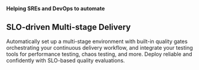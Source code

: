 #### Helping SREs and DevOps to automate
## SLO-driven Multi-stage Delivery
Automatically set up a multi-stage environment with built-in quality gates orchestrating your continuous delivery workflow, and integrate your testing tools for performance testing, chaos testing, and more. Deploy reliable and confidently with SLO-based quality evaluations.